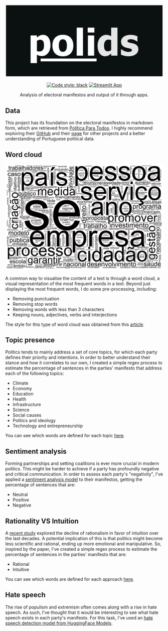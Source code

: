 <div align="center">

![polids](https://github.com/AndreCNF/polids/blob/main/data/polids_logo.png?raw=true)

[![Code style: black](https://img.shields.io/badge/code%20style-black-000000.svg)](https://github.com/psf/black)
[![Streamlit App](https://static.streamlit.io/badges/streamlit_badge_black_white.svg)](https://share.streamlit.io/andrecnf/polids/main/app/app.py)

Analysis of electoral manifestos and output of it through apps.

</div>

## Data

This project has its foundation on the electoral manifestos in markdown form, which are retrieved from [Política Para Todos](https://github.com/Politica-Para-Todos/manifestos). I highly recommend exploring their [GitHub](https://github.com/Politica-Para-Todos) and their [page](https://www.politicaparatodos.pt/) for other projects and a better understanding of Portuguese political data.

## Word cloud

![word_cloud](https://github.com/AndreCNF/polids/blob/main/data/portugal_2022/word_clouds/all_parties.png?raw=true)

A common way to visualise the content of a text is through a word cloud, a visual representation of the most frequent words in a text. Beyond just displaying the most frequent words, I do some pre-processing, including:
* Removing punctuation
* Removing stop words
* Removing words with less than 3 characters
* Keeping nouns, adjectives, verbs and interjections

The style for this type of word cloud was obtained from this [article](https://towardsdatascience.com/how-to-make-word-clouds-in-python-that-dont-suck-86518cdcb61f).

## Topic presence

Politics tends to mainly address a set of core topics, for which each party defines their priority and intentions. In order to better understand their stance and how it correlates to our own, I created a simple regex process to estimate the percentage of sentences in the parties' manifesto that address each of the following topics:
* Climate
* Economy
* Education
* Health
* Infrastructure
* Science
* Social causes
* Politics and ideology
* Technology and entrepreneurship

You can see which words are defined for each topic [here](https://github.com/AndreCNF/polids/blob/main/data/portugal_2022/topics.yml).

## Sentiment analysis

Forming partnerships and setting coalitions is ever more crucial in modern politics. This might be harder to achieve if a party has profoundly negative and critical communication. In order to assess each party's "negativity", I've applied a [sentiment analysis model](https://huggingface.co/cardiffnlp/twitter-xlm-roberta-base-sentiment) to their manifestos, getting the percentage of sentences that are:
* Neutral
* Positive
* Negative

## Rationality VS Intuition

A [recent study](https://phys.org/news/2022-01-rationality-declined-decades.html) explored the decline of rationalism in favor of intuition over the last decades. A potential implication of this is that politics might become less scientific and rational, ending up more emotional and manipulative. So, inspired by the paper, I've created a simple regex process to estimate the percentage of sentences in the parties' manifesto that are:
* Rational
* Intuitive

You can see which words are defined for each approach [here](https://github.com/AndreCNF/polids/blob/main/data/portugal_2022/approaches.yml).

## Hate speech

The rise of populism and extremism often comes along with a rise in hate speech. As such, I've thought that it would be interesting to see what hate speech exists in each party's manifesto. For this task, I've used an [hate speech detection model from HuggingFace Models](https://huggingface.co/Hate-speech-CNERG/dehatebert-mono-portugese).
